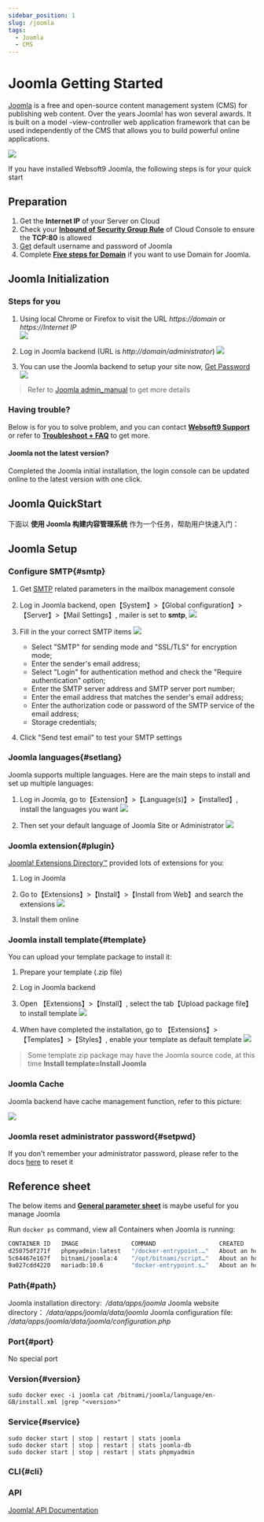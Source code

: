 ```yaml
---
sidebar_position: 1
slug: /joomla
tags:
  - Joomla
  - CMS
---
```


# Joomla Getting Started

[Joomla](https://joomla.org/) is a free and open-source content management system (CMS) for publishing web content. Over the years Joomla! has won several awards. It is built on a model -view-controller web application framework that can be used independently of the CMS that allows you to build powerful online applications.

![](https://libs.websoft9.com/Websoft9/DocsPicture/zh/joomla/joomla-gui-websoft9.jpg)  

If you have installed Websoft9 Joomla, the following steps is for your quick start


## Preparation

1. Get the **Internet IP** of your Server on Cloud
2. Check your **[Inbound of Security Group Rule](./administrator/firewall#security)** of Cloud Console to ensure the **TCP:80** is allowed
3. [Get](./user/credentials) default username and password of Joomla
4. Complete **[Five steps for Domain](./administrator/domain_step)** if you want to use Domain for Joomla.


## Joomla Initialization

### Steps for you

1. Using local Chrome or Firefox to visit the URL *https://domain* or *https://Internet IP*  
   ![](https://libs.websoft9.com/Websoft9/DocsPicture/zh/joomla/joomla-install3-websoft9.png)

2. Log in Joomla backend (URL is *http://domain/administrator*)
   ![](https://libs.websoft9.com/Websoft9/DocsPicture/en/joomla/joomla-wizard6-websoft9.png)

3. You can use the Joomla backend to setup your site now, [Get Password](./user/credentials)
   ![](https://libs.websoft9.com/Websoft9/DocsPicture/en/joomla/joomla-wizard7-websoft9.png)

> Refer to [Joomla admin_manual](https://docs.joomla.org/Main_Page) to get more details

### Having trouble?

Below is for you to solve problem, and you can contact **[Websoft9 Support](./helpdesk)** or refer to **[Troubleshoot + FAQ](./faq#setup)** to get more.  
  
#### Joomla not the latest version?

Completed the Joomla initial installation, the login console can be updated online to the latest version with one click.

## Joomla QuickStart

下面以 **使用 Joomla 构建内容管理系统** 作为一个任务，帮助用户快速入门：

## Joomla Setup

### Configure SMTP{#smtp}

1. Get [SMTP](./administrator/smtp) related parameters in the mailbox management console  

2. Log in Joomla backend, open【System】>【Global configuration】>【Server】>【Mail Settings】, mailer is set to **smtp**, 
   ![](https://libs.websoft9.com/Websoft9/DocsPicture/en/joomla/joomla-opensmtp-websoft9.jpg)

3. Fill in the your correct SMTP items
   ![](https://libs.websoft9.com/Websoft9/DocsPicture/en/joomla/joomla-smtpsettings-websoft9.png)
   

    * Select "SMTP" for sending mode and "SSL/TLS" for encryption mode;  
    * Enter the sender's email address;  
    * Select "Login" for authentication method and check the "Require authentication" option;  
    * Enter the SMTP server address and SMTP server port number;  
    * Enter the email address that matches the sender's email address;  
    * Enter the authorization code or password of the SMTP service of the email address;  
    * Storage credentials;  

4. Click "Send test email" to test your SMTP settings

     
### Joomla languages{#setlang}

Joomla supports multiple languages. Here are the main steps to install and set up multiple languages:

1. Log in Joomla, go to【Extension】>【Language(s)】>【installed】, install the languages you want
  ![](https://libs.websoft9.com/Websoft9/DocsPicture/en/joomla/joomla-bkinstalllan-websoft9.png)

2. Then set your default language of Joomla Site or Administrator
  ![](https://libs.websoft9.com/Websoft9/DocsPicture/en/joomla/joomla-bkenablelang-websoft9.png)


### Joomla extension{#plugin}

[Joomla! Extensions Directory™](https://extensions.joomla.org/) provided lots of extensions for you:

1. Log in Joomla  

2. Go to【Extensions】>【Install】>【Install from Web】and search the extensions
   ![](https://libs.websoft9.com/Websoft9/DocsPicture/en/joomla/joomla-bkinstallext-websoft9.png)  

3. Install them online


### Joomla install template{#template}

You can upload your template package to install it:

1. Prepare your template (.zip file)

2. Log in Joomla backend

3. Open 【Extensions】>【Install】, select the tab【Upload package file】to install template
   ![](https://libs.websoft9.com/Websoft9/DocsPicture/en/joomla/joomla-upload_install.png)

4. When have completed the installation, go to 【Extensions】>【Templates】>【Styles】, enable your template as default template
   ![](https://libs.websoft9.com/Websoft9/DocsPicture/en/joomla/joomla-bkenabletemplate-websoft9.png)

> Some template zip package may have the Joomla source code, at this time **Install template=Install Joomla**


### Joomla Cache

Joomla backend have cache management function, refer to this picture:

![](https://libs.websoft9.com/Websoft9/DocsPicture/en/joomla/joomla-opencache-websoft9.png)

### Joomla reset administrator password{#setpwd}

If you don't remember your administrator password, please refer to the docs [here](https://docs.joomla.org/How_do_you_recover_or_reset_your_admin_password%3F/en) to reset it


## Reference sheet

The below items and **[General parameter sheet](./administrator/parameter)** is maybe useful for you manage Joomla

Run `docker ps` command, view all Containers when Joomla is running:

```bash
CONTAINER ID   IMAGE               COMMAND                  CREATED             STATUS             PORTS                                                 NAMES
d25075df271f   phpmyadmin:latest   "/docker-entrypoint.…"   About an hour ago   Up About an hour   0.0.0.0:9090->80/tcp, :::9090->80/tcp                 phpmyadmin
5c64467e167f   bitnami/joomla:4    "/opt/bitnami/script…"   About an hour ago   Up About an hour   8443/tcp, 0.0.0.0:9001->8080/tcp, :::9001->8080/tcp   joomla
9a027cdd4220   mariadb:10.6        "docker-entrypoint.s…"   About an hour ago   Up About an hour   0.0.0.0:3306->3306/tcp, :::3306->3306/tcp             joomla-db
```

### Path{#path}
  
Joomla installation directory:  */data/apps/joomla* 
Joomla website directory： */data/apps/joomla/data/joomla* 
Joomla configuration file: */data/apps/joomla/data/joomla/configuration.php*   

### Port{#port}

No special port  

### Version{#version}

```shell
sudo docker exec -i joomla cat /bitnami/joomla/language/en-GB/install.xml |grep "<version>"
```

### Service{#service}

```shell
sudo docker start | stop | restart | stats joomla
sudo docker start | stop | restart | stats joomla-db
sudo docker start | stop | restart | stats phpmyadmin
```

### CLI{#cli}



### API

[Joomla! API Documentation](https://api.joomla.org/)